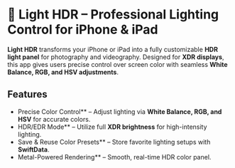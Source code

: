# 🌟 Light HDR – Professional Lighting Control for iPhone & iPad  

**Light HDR** transforms your iPhone or iPad into a fully customizable **HDR light panel** for photography and videography. Designed for **XDR displays**, this app gives users precise control over screen color with seamless **White Balance, RGB, and HSV adjustments**.  

## Features  
- Precise Color Control** – Adjust lighting via **White Balance, RGB, and HSV** for accurate colors.  
- HDR/EDR Mode** – Utilize full **XDR brightness** for high-intensity lighting.  
- Save & Reuse Color Presets** – Store favorite lighting setups with **SwiftData**.  
- Metal-Powered Rendering** – Smooth, real-time HDR color panel.  
